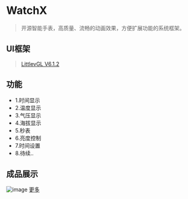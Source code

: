 # WatchX
> 开源智能手表，高质量、流畅的动画效果，方便扩展功能的系统框架。

## UI框架
> [LittlevGL V6.1.2](https://github.com/littlevgl/lvgl)

## 功能
* 1.时间显示
* 2.温度显示
* 3.气压显示
* 4.海拔显示
* 5.秒表
* 6.亮度控制
* 7.时间设置
* 8.待续..

## 成品展示
![image](https://github.com/FASTSHIFT/WatchX/blob/master/Images/Main.jpg)
 [更多](https://github.com/FASTSHIFT/WatchX/blob/master/Images)
